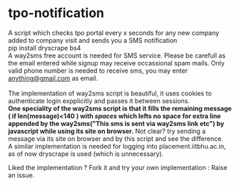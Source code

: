 # tpo-notification
A script which checks tpo portal every x seconds for any new company added to company visit and sends you a SMS notification<br/>
pip install dryscrape bs4 <br/>
A way2sms free account is needed for SMS service. Please be carefull as the email entered while signup may receive occassional spam mails. Only valid phone number is needed to receive sms, you may enter anything@gmail.com as email. <br/>
<br/>The implementation of way2sms script is beautiful, it uses cookies to authenticate login expplicitly and passes it between sessions.<br/>
<strong>One speciality of the way2sms script is that it fills the remaining message ( if len(message)<140 ) with <i>spaces</i>  which lefts no space for extra line appended by the way2sms("This sms is sent via way2sms link etc") by javascript while using its site on browser.</strong> Not clear? try sending a message via its site on browser and by this script and see the difference.<br/>
A similar implementation is needed for logging into placement.iitbhu.ac.in, as of now dryscrape is used (which is unnecessary).<br/>

Liked the implementation ? Fork it and try your own implementation : Raise an issue.


